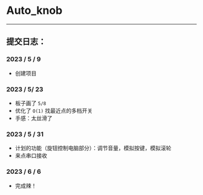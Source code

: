 # Auto_knob

---

## 提交日志：

### 2023 / 5 / 9

* 创建项目

### 2023 / 5/ 23

* 板子画了 `5/8`
* 优化了 `O(1)` 找最近点的多档开关
* 手感：太丝滑了

### 2023 / 5 / 31

* 计划的功能（旋钮控制电脑部分）：调节音量，模拟按键，模拟滚轮
* 来点串口接收

### 2023 / 6 / 6

* 完成辣！
